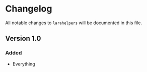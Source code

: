 # Changelog

All notable changes to `larahelpers` will be documented in this file.

## Version 1.0

### Added

- Everything
